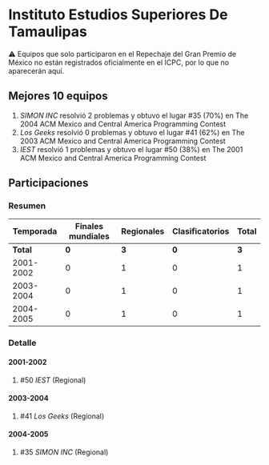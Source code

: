 # Instituto Estudios Superiores De Tamaulipas

:warning: Equipos que solo participaron en el Repechaje del Gran Premio de México no están registrados oficialmente en el ICPC, por lo que no aparecerán aquí.

## Mejores 10 equipos

1. _SIMON INC_ resolvió 2 problemas y obtuvo el lugar #35 (70%) en The 2004 ACM Mexico and Central America Programming Contest
1. _Los Geeks_ resolvió 0 problemas y obtuvo el lugar #41 (62%) en The 2003 ACM Mexico and Central America Programming Contest
1. _IEST_ resolvió 1 problemas y obtuvo el lugar #50 (38%) en The 2001 ACM Mexico and Central America Programming Contest

## Participaciones

### Resumen

| Temporada | Finales mundiales | Regionales | Clasificatorios | Total |
| --- | --- | --- | --- | --- |
| **Total** | **0** | **3** | **0** | **3** |
| 2001-2002 | 0 | 1 | 0 | 1 |
| 2003-2004 | 0 | 1 | 0 | 1 |
| 2004-2005 | 0 | 1 | 0 | 1 |

### Detalle

#### 2001-2002

1. #50 _IEST_ (Regional)

#### 2003-2004

1. #41 _Los Geeks_ (Regional)

#### 2004-2005

1. #35 _SIMON INC_ (Regional)




